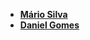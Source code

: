 - **[Mário Silva](https://github.com/MarioCSilva)**
 - **[Daniel Gomes](https://github.com/DanielGomes14)**